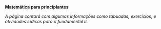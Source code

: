 <hi><strong>Matemática para principiantes</hi></strong>
<p><em>A página contará com algumas informações como tabuadas, exercícios, e atividades ludicas para o fundamental II.</p></em>
